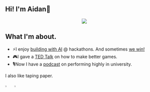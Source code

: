 ## Hi! I'm Aidan👋        

<p align="center">
  <!-- Typing SVG by DenverCoder1 - https://github.com/DenverCoder1/readme-typing-svg -->
   <a href="https://github.com/DenverCoder1/readme-typing-svg">
    <img src="https://readme-typing-svg.demolab.com/?lines=TEDx%20Speaker%20and%20Hack the North%20Winner%20@%20The%20University%20of%20Toronto%20CS&font=Helvetica&center=true&width=750&height=45&color=000000&vCenter=true&duration=4000&pause=2000&size=22" /></a>
</p>

## What I'm about.
- ⚡️I enjoy [building with AI](https://devpost.com/software/infinite-office-hours) @ hackathons. And sometimes [we win!](https://devpost.com/software/homegrown-htw4u)
- 🎮I gave a [TED Talk](https://www.youtube.com/watch?v=AjmtijoBNzM) on how to make better games.
- 🎙️Now I have a [podcast](https://open.spotify.com/show/7wPp15zgIXBl6qDGOMas4o?si=118fe3c221be47cd) on performing highly in university.

I also like taping paper.

[<img src="https://img.icons8.com/color/48/000000/linkedin.png" width="3.5%"/>]("https://www.linkedin.com/in/aidan-cu/") &nbsp; <a href="mailto:aidan.cullen@mail.utoronto.ca"> <img src="https://img.icons8.com/fluent/48/000000/gmail.png" width="3.5%"/>


